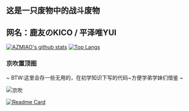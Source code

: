 ## 这是一只废物中的战斗废物

## 网名：鹿友のKICO / 平泽唯YUI
[![AZMIAO's github stats](https://github-readme-stats.vercel.app/api?username=azmiao&theme=buefy&show_icons=true)](https://github.com/azmiao/github-readme-stats)    [![Top Langs](https://github-readme-stats.vercel.app/api/top-langs/?username=azmiao&langs_count=3&card_width=500)](https://github.com/azmiao/github-readme-stats)

### 京吹置顶图
~ BTW:这里会存一些无用的，在初学知识下写的代码~方便学弟学妹们借鉴 ~

![京吹](https://cdn.jsdelivr.net/gh/azmiao/picture-bed/img/1624068645766.png)

[![Readme Card](https://github-readme-stats.vercel.app/api/pin/?username=azmiao&repo=bf_search)](https://github.com/azmiao/github-readme-stats)
